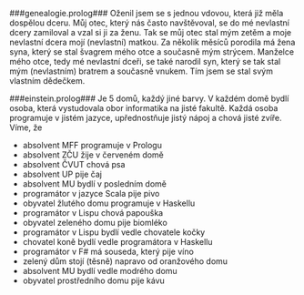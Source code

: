 ﻿###genealogie.prolog###
Oženil jsem se s jednou vdovou, která již měla dospělou dceru. Můj otec, který nás často navštěvoval, se do mé nevlastní dcery zamiloval a vzal si ji za ženu. Tak se můj otec stal mým zetěm a moje nevlastní dcera mojí (nevlastní) matkou. Za několik měsíců porodila má žena syna, který se stal švagrem mého otce a současně mým strýcem. Manželce mého otce, tedy mé nevlastní dceři, se také narodil syn, který se tak stal mým (nevlastním) bratrem a současně vnukem. Tím jsem se stal svým vlastním dědečkem.

###einstein.prolog###
Je 5 domů, každý jiné barvy. V každém domě bydlí osoba, která vystudovala obor informatika na jisté fakultě. Každá osoba programuje v jistém jazyce, upřednostňuje jistý nápoj a chová jisté zvíře. Víme, že
- absolvent MFF programuje v Prologu
- absolvent ZČU žije v červeném domě
- absolvent ČVUT chová psa
- absolvent UP pije čaj
- absolvent MU bydlí v posledním domě
- programátor v jazyce Scala pije pivo
- obyvatel žlutého domu programuje v Haskellu
- programátor v Lispu chová papouška
- obyvatel zeleného domu pije biomléko
- programátor v Lispu bydlí vedle chovatele kočky
- chovatel koně bydlí vedle programátora v Haskellu
- programátor v F# má souseda, který pije víno
- zelený dům stojí (těsně) napravo od oranžového domu
- absolvent MU bydlí vedle modrého domu
- obyvatel prostředního domu pije kávu